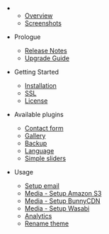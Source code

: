 - 
    - [Overview](overview.md)
    - [Screenshots](screenshots.md)
- Prologue
    - [Release Notes](releases.md)
    - [Upgrade Guide](upgrade.md)
- Getting Started
    - [Installation](installation.md)
    - [SSL](ssl.md)
    - [License](license.md)
    
- Available plugins
    - [Contact form](plugin-contact-form.md)
    - [Gallery](plugin-gallery.md)
    - [Backup](plugin-backup.md)
    - [Language](plugin-language.md)
    - [Simple sliders](plugin-simple-slider.md)
  
- Usage
  - [Setup email](usage-email.md)
  - [Media - Setup Amazon S3](usage-media-s3.md)
  - [Media - Setup BunnyCDN](usage-media-bunnycdn.md)
  - [Media - Setup Wasabi](usage-media-wasabi.md)
  - [Analytics](usage-analytics.md)
  - [Rename theme](theme-rename.md)
